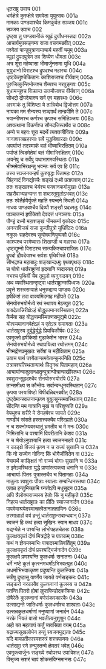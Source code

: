 धृतराष्ट्र उवाच	001  
धर्मक्षेत्रे कुरुक्षेत्रे समवेता युयुत्सवः	001a  
मामकाः पाण्डवाश्चैव किमकुर्वत सञ्जय	001c  
सञ्जय उवाच	002  
दृष्ट्वा तु पाण्डवानीकं व्यूढं दुर्योधनस्तदा	002a  
आचार्यमुपसङ्गम्य राजा वचनमब्रवीत्	002c  
पश्यैतां पाण्डुपुत्राणामाचार्य महतीं चमूम्	003a  
व्यूढां द्रुपदपुत्रेण तव शिष्येण धीमता	003c  
अत्र शूरा महेष्वासा भीमार्जुनसमा युधि	004a  
युयुधानो विराटश्च द्रुपदश्च महारथः	004c  
धृष्टकेतुश्चेकितानः काशिराजश्च वीर्यवान्	005a  
पुरुजित्कुन्तिभोजश्च शैब्यश्च नरपुङ्गवः	005c  
युधामन्युश्च विक्रान्त उत्तमौजाश्च वीर्यवान्	006a  
सौभद्रो द्रौपदेयाश्च सर्व एव महारथाः	006c  
अस्माकं तु विशिष्टा ये तान्निबोध द्विजोत्तम	007a  
नायका मम सैन्यस्य सञ्ज्ञार्थं तान्ब्रवीमि ते	007c  
भवान्भीष्मश्च कर्णश्च कृपश्च समितिञ्जयः	008a  
अश्वत्थामा विकर्णश्च सौमदत्तिस्तथैव च	008c  
अन्ये च बहवः शूरा मदर्थे त्यक्तजीविताः	009a  
नानाशस्त्रप्रहरणाः सर्वे युद्धविशारदाः	009c  
अपर्याप्तं तदस्माकं बलं भीष्माभिरक्षितम्	010a  
पर्याप्तं त्विदमेतेषां बलं भीमाभिरक्षितम्	010c  
अयनेषु च सर्वेषु यथाभागमवस्थिताः	011a  
भीष्ममेवाभिरक्षन्तु भवन्तः सर्व एव हि	011c  
तस्य सञ्जनयन्हर्षं कुरुवृद्धः पितामहः	012a  
सिंहनादं विनद्योच्चैः शङ्खं दध्मौ प्रतापवान्	012c  
ततः शङ्खाश्च भेर्यश्च पणवानकगोमुखाः	013a  
सहसैवाभ्यहन्यन्त स शब्दस्तुमुलोऽभवत्	013c  
ततः श्वेतैर्हयैर्युक्ते महति स्यन्दने स्थितौ	014a  
माधवः पाण्डवश्चैव दिव्यौ शङ्खौ प्रदध्मतुः	014c  
पाञ्चजन्यं हृषीकेशो देवदत्तं धनञ्जयः	015a  
पौण्ड्रं दध्मौ महाशङ्खं भीमकर्मा वृकोदरः	015c  
अनन्तविजयं राजा कुन्तीपुत्रो युधिष्ठिरः	016a  
नकुलः सहदेवश्च सुघोषमणिपुष्पकौ	016c  
काश्यश्च परमेष्वासः शिखण्डी च महारथः	017a  
धृष्टद्युम्नो विराटश्च सात्यकिश्चापराजितः	017c  
द्रुपदो द्रौपदेयाश्च सर्वशः पृथिवीपते	018a  
सौभद्रश्च महाबाहुः शङ्खान्दध्मुः पृथक्पृथक्	018c  
स घोषो धार्तराष्ट्राणां हृदयानि व्यदारयत्	019a  
नभश्च पृथिवीं चैव तुमुलो व्यनुनादयन्	019c  
अथ व्यवस्थितान्दृष्ट्वा धार्तराष्ट्रान्कपिध्वजः	020a  
प्रवृत्ते शस्त्रसम्पाते धनुरुद्यम्य पाण्डवः	020c  
हृषीकेशं तदा वाक्यमिदमाह महीपते	021a  
सेनयोरुभयोर्मध्ये रथं स्थापय मेऽच्युत	021c  
यावदेतान्निरीक्षेऽहं योद्धुकामानवस्थितान्	022a  
कैर्मया सह योद्धव्यमस्मिन्रणसमुद्यमे	022c  
योत्स्यमानानवेक्षेऽहं य एतेऽत्र समागताः	023a  
धार्तराष्ट्रस्य दुर्बुद्धेर्युद्धे प्रियचिकीर्षवः	023c  
एवमुक्तो हृषीकेशो गुडाकेशेन भारत	024a  
सेनयोरुभयोर्मध्ये स्थापयित्वा रथोत्तमम्	024c  
भीष्मद्रोणप्रमुखतः सर्वेषां च महीक्षिताम्	025a  
उवाच पार्थ पश्यैतान्समवेतान्कुरूनिति	025c  
तत्रापश्यत्स्थितान्पार्थः पितॄनथ पितामहान्	026a  
आचार्यान्मातुलान्भ्रातॄन्पुत्रान्पौत्रान्सखींस्तथा	026c  
श्वशुरान्सुहृदश्चैव सेनयोरुभयोरपि	027a  
तान्समीक्ष्य स कौन्तेयः सर्वान्बन्धूनवस्थितान्	027c  
कृपया परयाविष्टो विषीदन्निदमब्रवीत्	028a  
दृष्ट्वेमान्स्वजनान्कृष्ण युयुत्सून्समवस्थितान्	028c  
सीदन्ति मम गात्राणि मुखं च परिशुष्यति	029a  
वेपथुश्च शरीरे मे रोमहर्षश्च जायते	029c  
गाण्डीवं स्रंसते हस्तात्त्वक्चैव परिदह्यते	030a  
न च शक्नोम्यवस्थातुं भ्रमतीव च मे मनः	030c  
निमित्तानि च पश्यामि विपरीतानि केशव	031a  
न च श्रेयोऽनुपश्यामि हत्वा स्वजनमाहवे	031c  
न काङ्क्षे विजयं कृष्ण न च राज्यं सुखानि च	032a  
किं नो राज्येन गोविन्द किं भोगैर्जीवितेन वा	032c  
येषामर्थे काङ्क्षितं नो राज्यं भोगाः सुखानि च	033a  
त इमेऽवस्थिता युद्धे प्राणांस्त्यक्त्वा धनानि च	033c  
आचार्याः पितरः पुत्रास्तथैव च पितामहाः	034a  
मातुलाः श्वशुराः पौत्राः स्यालाः सम्बन्धिनस्तथा	034c  
एतान्न हन्तुमिच्छामि घ्नतोऽपि मधुसूदन	035a  
अपि त्रैलोक्यराज्यस्य हेतोः किं नु महीकृते	035c  
निहत्य धार्तराष्ट्रान्नः का प्रीतिः स्याज्जनार्दन	036a  
पापमेवाश्रयेदस्मान्हत्वैतानाततायिनः	036c  
तस्मान्नार्हा वयं हन्तुं धार्तराष्ट्रान्सबान्धवान्	037a  
स्वजनं हि कथं हत्वा सुखिनः स्याम माधव	037c  
यद्यप्येते न पश्यन्ति लोभोपहतचेतसः	038a  
कुलक्षयकृतं दोषं मित्रद्रोहे च पातकम्	038c  
कथं न ज्ञेयमस्माभिः पापादस्मान्निवर्तितुम्	039a  
कुलक्षयकृतं दोषं प्रपश्यद्भिर्जनार्दन	039c  
कुलक्षये प्रणश्यन्ति कुलधर्माः सनातनाः	040a  
धर्मे नष्टे कुलं कृत्स्नमधर्मोऽभिभवत्युत	040c  
अधर्माभिभवात्कृष्ण प्रदुष्यन्ति कुलस्त्रियः	041a  
स्त्रीषु दुष्टासु वार्ष्णेय जायते वर्णसङ्करः	041c  
सङ्करो नरकायैव कुलघ्नानां कुलस्य च	042a  
पतन्ति पितरो ह्येषां लुप्तपिण्डोदकक्रियाः	042c  
दोषैरेतैः कुलघ्नानां वर्णसंकरकारकैः	043a  
उत्साद्यन्ते जातिधर्माः कुलधर्माश्च शाश्वताः	043c  
उत्सन्नकुलधर्माणां मनुष्याणां जनार्दन	044a  
नरके नियतं वासो भवतीत्यनुशुश्रुम	044c  
अहो बत महत्पापं कर्तुं व्यवसिता वयम्	045a  
यद्राज्यसुखलोभेन हन्तुं स्वजनमुद्यताः	045c  
यदि मामप्रतीकारमशस्त्रं शस्त्रपाणयः	046a  
धार्तराष्ट्रा रणे हन्युस्तन्मे क्षेमतरं भवेत्	046c  
एवमुक्त्वार्जुनः सङ्ख्ये रथोपस्थ उपाविशत्	047a  
विसृज्य सशरं चापं शोकसंविग्नमानसः	047c  
